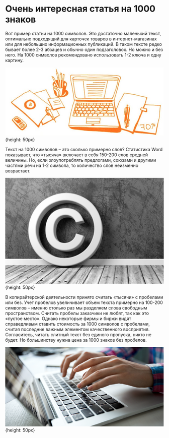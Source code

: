 # Очень интересная статья на 1000 знаков

Вот пример статьи на 1000 символов. Это достаточно маленький текст, оптимально подходящий для карточек товаров в интернет-магазинах или для небольших информационных публикаций. В таком тексте редко бывает более 2-3 абзацев и обычно один подзаголовок. Но можно и без него. На 1000 символов рекомендовано использовать 1-2 ключа и одну картину.

![Image](/copyright.jpg) {height: 50px}

Текст на 1000 символов – это сколько примерно слов? Статистика Word показывает, что «тысяча» включает в себя 150-200 слов средней величины. Но, если злоупотреблять предлогами, союзами и другими частями речи на 1-2 символа, то количество слов неизменно возрастает.

![Image](/pravilnyj-kopirajt-na-sajte.jpg) {height: 50px}

В копирайтерской деятельности принято считать «тысячи» с пробелами или без. Учет пробелов увеличивает объем текста примерно на 100-200 символов – именно столько раз мы разделяем слова свободным пространством. Считать пробелы заказчики не любят, так как это «пустое место». Однако некоторые фирмы и биржи видят справедливым ставить стоимость за 1000 символов с пробелами, считая последние важным элементом качественного восприятия. Согласитесь, читать слитный текст без единого пропуска, никто не будет. Но большинству нужна цена за 1000 знаков без пробелов.

![Image](/text-pechat.png) {height: 50px}
